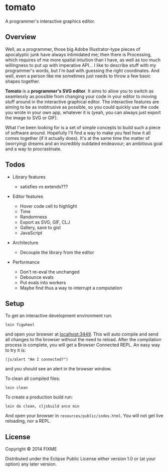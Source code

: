 # tomato

A programmer's interactive graphics editor.

## Overview


  Well, as a programmer, those big Adobe Illustrator-type pieces of apocalyptic
  junk have always intimidated me; then there is Processing, which requires of me
  more spatial intuition than I have, as well as too much willingness to put up with
  imperative API... I like to describe stuff with my programmer's words, but I'm bad
  with guessing the right coordinates. And well, even a person like me sometimes just
  needs to throw a few basic shapes together.

  **Tomato** is a **programmer's SVG editor**. It aims to allow you to switch as
  seamlessly as possible from changing your code in your editor to moving stuff around in
  the interactive graphical editor. The interactive features are aiming to be as
  inobtrusive as possible, so you could quickly use the code you wrote in your own app,
  whatever it is (yeah, you can always just export the image to SVG or GIF).

  What I've been looking for is a set of simple concepts to build such a piece of software
  around. Hopefully I'll find a way to make you feel how it all comes together (if it
  actually does). It's at the same time the matter of (worrying) dreams and
  an incredibly outdated endeavour; an ambitious goal and a way to procrastinate.


## Todos

* Library features
    * satisfies vs extends???

* Editor features
    * Hover code cell to highlight
    * Time
    * Randomness
    * Export as SVG, GIF, CLJ
    * Gallery, save to gist
    * JavaScript

* Architecture
    * Decouple the library from the editor

* Performance
    * Don't re-eval the unchanged
    * Debounce evals
    * Put evals into workers
    * Maybe find thus a way to interrupt a computation

## Setup

To get an interactive development environment run:

    lein figwheel

and open your browser at [localhost:3449](http://localhost:3449/).
This will auto compile and send all changes to the browser without the
need to reload. After the compilation process is complete, you will
get a Browser Connected REPL. An easy way to try it is:

    (js/alert "Am I connected?")

and you should see an alert in the browser window.

To clean all compiled files:

    lein clean

To create a production build run:

    lein do clean, cljsbuild once min

And open your browser in `resources/public/index.html`. You will not
get live reloading, nor a REPL. 

## License

Copyright © 2014 FIXME

Distributed under the Eclipse Public License either version 1.0 or (at your option) any later version.
